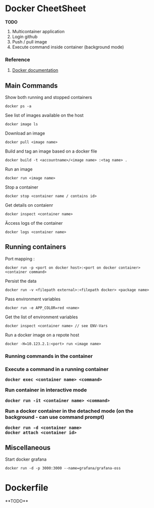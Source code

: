 <h1> Docker CheetSheet </h1>

**TODO**
1. Multicontainer application
2. Login github
3. Push / pull image
4. Execute command inside container (background mode)

<h3> Reference </h3>

1. [Docker documentation](https://docs.docker.com/reference/cli/docker/container/ls/)

<h2> Main Commands</h2> 

Show both running and stopped containers
```
docker ps -a
```

See list of images available on the host
```
docker image ls
```

Download an image
```
docker pull <image name>
```

Build and tag an image based on a docker file

```
docker build -t <accountname>/<image name> :<tag name> .
```

Run an image
```
docker run <image name>
```

Stop a container
```
docker stop <container name / contains id>
```

Get details on contaienr
```
docker inspect <container name>
```
Äccess logs of the container
```
docker logs <container name>
```


<h2> Running containers </h2>

Port mapping <port on docker host>:<port on docker container>
```
docker run -p <port on docker host>:<port on docker container> <container command>
```

Persist the data
```
docker run -v <filepath external>:<filepath docker> <package name>
```

Pass environment variables
```
docker run -e APP_COLOR=red <name>
```

Get the list of environment variables
```
docker inspect <container name> // see ENV-Vars
```

Run a docker image on a repote host
```
docker -H=10.123.2.1:<port> run <image name>
```

<h3> Running commands in the container <h3>

Execute a command in a running container
```
docker exec <container name> <command>
```

Run container in interactive mode 
```
docker run -it <container name> <command>
```

Run a docker container in the detached mode (on the background - can use command prompt)
```
docker run -d <container name>
docker attach <container id>
```

<h2> Miscellaneous </h2>

Start docker grafana
```
docker run -d -p 3000:3000 --name=grafana/grafana-oss
```

<h1> Dockerfile </h1>
**TODO**
